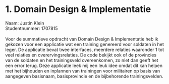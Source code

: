 # 1. Domain Design & Implementatie
Naam: Justin Klein \
Studentnummer: 1707815 \
\
Voor de summatieve opdracht van Domain Design & Implementatie heb ik gekozen voor een applicatie wat een training genereerd voor soldaten in het leger.
De applicatie bevat twee interfaces, meerdere relaties waaronder 1 tot veel relaties en overervingsrelaties. De code bekijkt ook of de provincies
van de soldaten en het trainingsveld overeenkomen, zo niet dan geeft het een error terug. Deze applicatie leek mij een leuk idee omdat dit kan helpen
met het bijhouden en inplannen van trainingen voor militairen op basis van aangegeven basisnaam, basisprovincie en de bijbehorende trainingsvelden.
